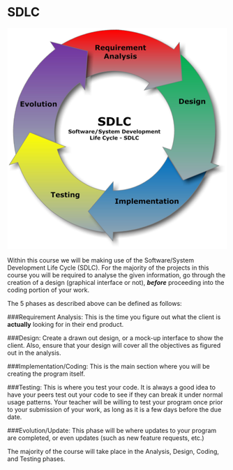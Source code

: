 # SDLC

<a href="http://upload.wikimedia.org/wikipedia/commons/1/19/SDLC_-_Software_Development_Life_Cycle.jpg" width="25%"><img src="../img/SDLC.jpg" alt="Software Development Life Cycle"></a>

Within this course we will be making use of the Software/System Development Life Cycle (SDLC). For the majority of the projects in this course you will be required to analyse the given information, go through the creation of a design (graphical interface or not), **_before_** proceeding into the coding portion of your work.


The 5 phases as described above can be defined as follows:

###Requirement Analysis:
This is the time you figure out what the client is **actually** looking for in their end product.

###Design:
Create a drawn out design, or a mock-up interface to show the client. Also, ensure that your design will cover all the objectives as figured out in the analysis.

###Implementation/Coding:
This is the main section where you will be creating the program itself.

###Testing:
This is where you test your code. It is always a good idea to have your peers test out your code to see if they can break it under normal usage patterns. Your teacher will be willing to test your program once prior to your submission of your work, as long as it is a few days before the due date.

###Evolution/Update:
This phase will be where updates to your program are completed, or even updates (such as new feature requests, etc.)

The majority of the course will take place in the Analysis, Design, Coding, and Testing phases.